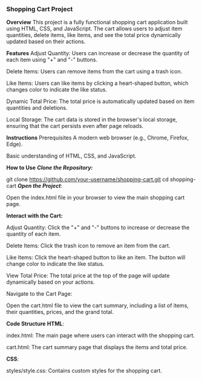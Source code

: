 ### Shopping Cart Project
**Overview**
This project is a fully functional shopping cart application built using HTML, CSS, and JavaScript. The cart allows users to adjust item quantities, delete items, like items, and see the total price dynamically updated based on their actions.

**Features**
Adjust Quantity: Users can increase or decrease the quantity of each item using "+" and "-" buttons.

Delete Items: Users can remove items from the cart using a trash icon.

Like Items: Users can like items by clicking a heart-shaped button, which changes color to indicate the like status.

Dynamic Total Price: The total price is automatically updated based on item quantities and deletions.

Local Storage: The cart data is stored in the browser's local storage, ensuring that the cart persists even after page reloads.

**Instructions**
Prerequisites
A modern web browser (e.g., Chrome, Firefox, Edge).

Basic understanding of HTML, CSS, and JavaScript.

**How to Use**
***Clone the Repository:***


git clone https://github.com/your-username/shopping-cart.git
cd shopping-cart
***Open the Project***:

Open the index.html file in your browser to view the main shopping cart page.

**Interact with the Cart:**

Adjust Quantity: Click the "+" and "-" buttons to increase or decrease the quantity of each item.

Delete Items: Click the trash icon to remove an item from the cart.

Like Items: Click the heart-shaped button to like an item. The button will change color to indicate the like status.

View Total Price: The total price at the top of the page will update dynamically based on your actions.

Navigate to the Cart Page:

Open the cart.html file to view the cart summary, including a list of items, their quantities, prices, and the grand total.

**Code Structure**
**HTML**:

index.html: The main page where users can interact with the shopping cart.

cart.html: The cart summary page that displays the items and total price.

**CSS**:

styles/style.css: Contains custom styles for the shopping cart.
